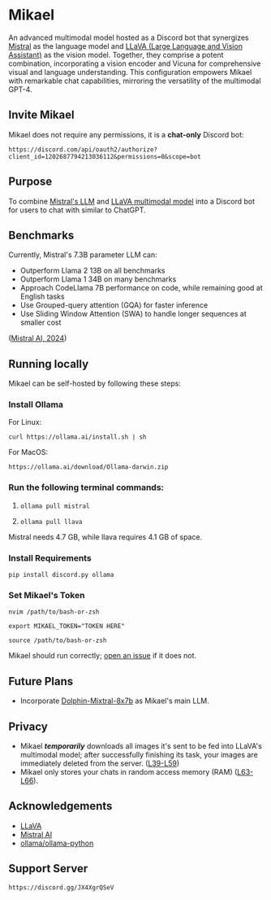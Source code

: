 # Mikael
An advanced multimodal model hosted as a Discord bot that synergizes [Mistral](https://mistral.ai) as the language model and [LLaVA (Large Language and Vision Assistant)](https://llava-vl.github.io) as the vision model. Together, they comprise a potent combination, incorporating a vision encoder and Vicuna for comprehensive visual and language understanding. This configuration empowers Mikael with remarkable chat capabilities, mirroring the versatility of the multimodal GPT-4. 

## Invite Mikael
Mikael does not require any permissions, it is a **chat-only** Discord bot:
```
https://discord.com/api/oauth2/authorize?client_id=1202687794213036112&permissions=0&scope=bot
```
## Purpose
To combine [Mistral's LLM](https://mistral.ai) and [LLaVA multimodal model](https://llava-vl.github.io) into a Discord bot for users to chat with similar to ChatGPT.
## Benchmarks
Currently, Mistral's 7.3B parameter LLM can:
- Outperform Llama 2 13B on all benchmarks
- Outperform Llama 1 34B on many benchmarks
- Approach CodeLlama 7B performance on code, while remaining good at English tasks
- Use Grouped-query attention (GQA) for faster inference
- Use Sliding Window Attention (SWA) to handle longer sequences at smaller cost

([Mistral AI, 2024](https://mistral.ai/news/announcing-mistral-7b/))
## Running locally
Mikael can be self-hosted by following these steps:
### Install Ollama
For Linux:
```
curl https://ollama.ai/install.sh | sh
```
For MacOS:
```
https://ollama.ai/download/Ollama-darwin.zip
```
### Run the following terminal commands:
1. ```
   ollama pull mistral
   ```
2. ```
   ollama pull llava
   ```
Mistral needs 4.7 GB, while llava requires 4.1 GB of space.
### Install Requirements
```
pip install discord.py ollama
```
### Set Mikael's Token
```
nvim /path/to/bash-or-zsh
```
```
export MIKAEL_TOKEN="TOKEN HERE"
```
```
source /path/to/bash-or-zsh
```
Mikael should run correctly; [open an issue](https://github.com/ibnaleem/mikael/issues) if it does not.
## Future Plans
- Incorporate [Dolphin-Mixtral-8x7b](https://huggingface.co/cognitivecomputations/dolphin-2.5-mixtral-8x7b) as Mikael's main LLM.

## Privacy
- Mikael ***temporarily*** downloads all images it's sent to be fed into LLaVA's multimodal model; after successfully finishing its task, your images are immediately deleted from the server. ([L39-L59](https://github.com/ibnaleem/mikael/blob/main/main.py#L39C13-L59C1))
- Mikael only stores your chats in random access memory (RAM) ([L63-L66](https://github.com/ibnaleem/mikael/blob/main/main.py#L63-L66)).

## Acknowledgements
- [LLaVA](https://llava-vl.github.io)
- [Mistral AI](https://mistral.ai)
- [ollama/ollama-python](https://github.com/ollama/ollama-python)

## Support Server
```
https://discord.gg/JX4XgrQSeV
```
